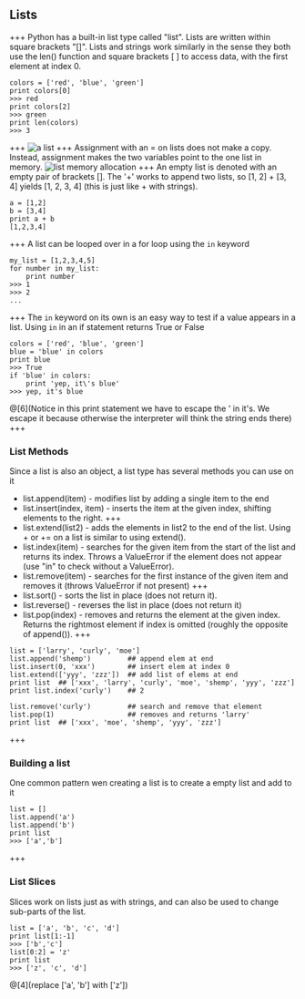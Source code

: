 ## Lists
+++
Python has a built-in list type called "list". Lists are written within square brackets "[]". Lists and strings work similarly in the sense they both use the len() function and square brackets [ ] to access data, with the first element at index 0.
```
colors = ['red', 'blue', 'green']
print colors[0]
>>> red
print colors[2]
>>> green
print len(colors)
>>> 3
```
+++
![a list](https://developers.google.com/edu/python/images/list1.png)
+++
Assignment with an = on lists does not make a copy. Instead, assignment makes the two variables point to the one list in memory.
![list memory allocation](https://developers.google.com/edu/python/images/list2.png)
+++
An empty list is denoted with an empty pair of brackets []. The '+' works to append two lists, so [1, 2] + [3, 4] yields [1, 2, 3, 4] (this is just like + with strings).
```
a = [1,2]
b = [3,4]
print a + b
[1,2,3,4]
```
+++
A list can be looped over in a for loop using the `in` keyword
```
my_list = [1,2,3,4,5]
for number in my_list:
    print number
>>> 1
>>> 2
...
```
+++
The `in` keyword on its own is an easy way to test if a value appears in a list. Using `in` in an if statement returns True or False
```
colors = ['red', 'blue', 'green']
blue = 'blue' in colors
print blue
>>> True
if 'blue' in colors:
    print 'yep, it\'s blue'
>>> yep, it's blue
```
@[6](Notice in this print statement we have to escape the ' in it's. We escape it because otherwise the interpreter will think the string ends there)
+++
### List Methods
Since a list is also an object, a list type has several methods you can use on it
- list.append(item) - modifies list by adding a single item to the end
- list.insert(index, item) - inserts the item at the given index, shifting elements to the right.
+++
- list.extend(list2) -  adds the elements in list2 to the end of the list. Using + or += on a list is similar to using extend().
- list.index(item) - searches for the given item from the start of the list and returns its index. Throws a ValueError if the element does not appear (use "in" to check without a ValueError).
- list.remove(item) - searches for the first instance of the given item and removes it (throws ValueError if not present)
+++
- list.sort() - sorts the list in place (does not return it).
- list.reverse() - reverses the list in place (does not return it)
- list.pop(index) - removes and returns the element at the given index. Returns the rightmost element if index is omitted (roughly the opposite of append()).
+++
```
list = ['larry', 'curly', 'moe']
list.append('shemp')         ## append elem at end
list.insert(0, 'xxx')        ## insert elem at index 0
list.extend(['yyy', 'zzz'])  ## add list of elems at end
print list  ## ['xxx', 'larry', 'curly', 'moe', 'shemp', 'yyy', 'zzz']
print list.index('curly')    ## 2

list.remove('curly')         ## search and remove that element
list.pop(1)                  ## removes and returns 'larry'
print list  ## ['xxx', 'moe', 'shemp', 'yyy', 'zzz']
```
+++
### Building a list
One common pattern wen creating a list is to create a empty list and add to it
```
list = []
list.append('a')
list.append('b')
print list
>>> ['a','b']
```
+++
### List Slices
Slices work on lists just as with strings, and can also be used to change sub-parts of the list.
```
list = ['a', 'b', 'c', 'd']
print list[1:-1]
>>> ['b','c']
list[0:2] = 'z'
print list
>>> ['z', 'c', 'd']
```
@[4](replace ['a', 'b'] with ['z'])

